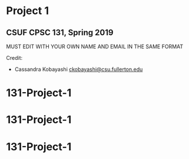 # Project 1
## CSUF CPSC 131, Spring 2019

MUST EDIT WITH YOUR OWN NAME AND EMAIL IN THE SAME FORMAT

Credit:
- Cassandra Kobayashi ckobayashi@csu.fullerton.edu
# 131-Project-1
# 131-Project-1
# 131-Project-1
